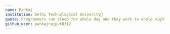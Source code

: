 ```yaml
---
name: Pankaj
institution: Delhi Technological Univerity🚩 
quote: Programmers can sleep for whole day and they work to whole night. – pankaj
github_user: pankajrajput0312
---
```

